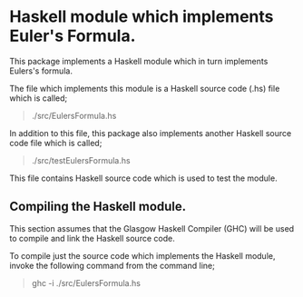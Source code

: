 Haskell module which implements Euler's Formula.
================================================

This package implements a Haskell module which in turn implements Eulers's formula.

The file which implements this module is a Haskell source code (.hs) file which is called;

>  ./src/EulersFormula.hs

In addition to this file, this package also implements another Haskell source code file which is
called;

>  ./src/testEulersFormula.hs

This file contains Haskell source code which is used to test the module.


Compiling the Haskell module.
-----------------------------

This section assumes that the Glasgow Haskell Compiler (GHC) will be used to compile and link the
Haskell source code.

To compile just the source code which implements the Haskell module, invoke the following command
from the command line;

>  ghc -i ./src/EulersFormula.hs
